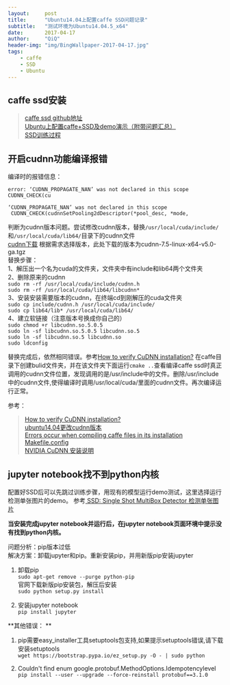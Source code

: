 ```yaml
---
layout:     post
title:      "Ubuntu14.04上配置caffe SSD问题记录"
subtitle:   "测试环境为Ubuntu14.04.5_x64"
date:       2017-04-17
author:     "QiQ"
header-img: "img/BingWallpaper-2017-04-17.jpg"
tags:
    - caffe
    - SSD
    - Ubuntu
---
```

## caffe ssd安装
>[caffe ssd github地址](https://github.com/weiliu89/caffe/tree/ssd)  
>[ Ubuntu上配置caffe+SSD及demo演示（附带问题汇总）](http://blog.csdn.net/u013738531/article/details/56678247)  
>[SSD训练过程](http://blog.csdn.net/wizardna521/article/details/53463348)  

## 开启cudnn功能编译报错  
编译时的报错信息：  
```
error: ‘CUDNN_PROPAGATE_NAN’ was not declared in this scope CUDNN_CHECK(cu

‘CUDNN_PROPAGATE_NAN’ was not declared in this scope  
 CUDNN_CHECK(cudnnSetPooling2dDescriptor(*pool_desc, *mode,
```

判断为cudnn版本问题。尝试修改cudnn版本，替换`/usr/local/cuda/include/`和`/usr/local/cuda/lib64/`目录下的cudnn文件  
[cudnn下载](https://developer.nvidia.com/cuDNN)  根据需求选择版本，此处下载的版本为cudnn-7.5-linux-x64-v5.0-ga.tgz  
替换步骤：  
1、解压出一个名为cuda的文件夹，文件夹中有include和lib64两个文件夹   
2、删除原来的cudnn  
`sudo rm -rf /usr/local/cuda/include/cudnn.h`  
`sudo rm -rf /usr/local/cuda/lib64/libcudnn*`  
3、安装安装需要版本的cudnn，在终端cd到刚解压的cuda文件夹  
`sudo cp include/cudnn.h /usr/local/cuda/include/`  
`sudo cp lib64/lib* /usr/local/cuda/lib64/`  
4、建立软链接（注意版本号换成你自己的）  
`sudo chmod +r libcudnn.so.5.0.5`  
`sudo ln -sf libcudnn.so.5.0.5 libcudnn.so.5`  
`sudo ln -sf libcudnn.so.5 libcudnn.so`  
`sudo ldconfig`

替换完成后，依然相同错误。参考[How to verify CuDNN installation?](http://stackoverflow.com/questions/31326015/how-to-verify-cudnn-installation) 在caffe目录下创建bulid文件夹，并在该文件夹下面运行`cmake ..`查看编译caffe ssd时真正调用的cudnn文件位置，发现调用的是/usr/include中的文件。删除/usr/include中的cudnn文件,使得编译时调用/usr/local/cuda/里面的cudnn文件。再次编译运行正常。

参考：  
>[How to verify CuDNN installation?](http://stackoverflow.com/questions/31326015/how-to-verify-cudnn-installation)  
>[ubuntu14.04更改cudnn版本](http://blog.csdn.net/l297969586/article/details/67632608)  
>[Errors occur when compiling caffe files in its installation Makefile.config](http://stackoverflow.com/questions/37746917/errors-occur-when-compiling-caffe-files-in-its-installation-makefile-config)  
>[NVIDIA CuDNN 安装说明](http://www.cnblogs.com/platero/p/4118139.html)


## jupyter notebook找不到python内核  
配置好SSD后可以先跳过训练步骤，用现有的模型运行demo测试，这里选择运行检测单张图片的demo。
参考[ SSD: Single Shot MultiBox Detector 检测单张图片](http://blog.csdn.net/jesse_mx/article/details/52965281)  

**当安装完成jupyter notebook并运行后，在jupyter notebook页面环境中提示没有找到python内核。**  

问题分析：pip版本过低  
解决方案：卸载jupyter和pip。重新安装pip，并用新版pip安装jupyter  

1. 卸载pip  
`sudo apt-get remove --purge python-pip`  
官网下载新版pip安装包，解压后安装  
`sudo python setup.py install`

2. 安装jupyter notebook  
`pip install jupyter`

**其他错误：  **
1. pip需要easy_installer工具setuptools包支持,如果提示setuptools错误,请下载安装setuptools  
`wget https://bootstrap.pypa.io/ez_setup.py -O - | sudo python`

2. Couldn't find enum google.protobuf.MethodOptions.Idempotencylevel  
`pip install --user --upgrade --force-reinstall protobuf==3.1.0`
